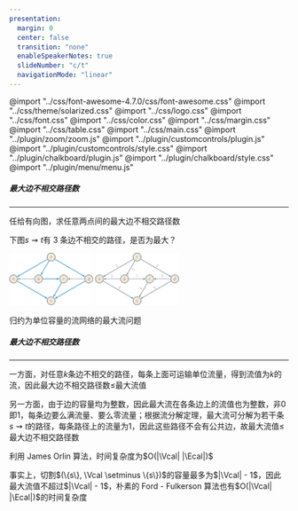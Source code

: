 ```yaml
---
presentation:
  margin: 0
  center: false
  transition: "none"
  enableSpeakerNotes: true
  slideNumber: "c/t"
  navigationMode: "linear"
---
```


@import "../css/font-awesome-4.7.0/css/font-awesome.css"
@import "../css/theme/solarized.css"
@import "../css/logo.css"
@import "../css/font.css"
@import "../css/color.css"
@import "../css/margin.css"
@import "../css/table.css"
@import "../css/main.css"
@import "../plugin/zoom/zoom.js"
@import "../plugin/customcontrols/plugin.js"
@import "../plugin/customcontrols/style.css"
@import "../plugin/chalkboard/plugin.js"
@import "../plugin/chalkboard/style.css"
@import "../plugin/menu/menu.js"

<!-- slide data-notes="" -->

##### 最大边不相交路径数

---

任给有向图，求任意两点间的最大边不相交路径数

下图$s \rightsquigarrow t$有 3 条边不相交的路径，是否为最大？

<div class="top4">
    <img src="../tikz/max-flow-edge-disjoint1.svg" width=30%>
    <img src="../tikz/max-flow-edge-disjoint2.svg" width=30% class="fragment left10" data-fragment-index="1">
</div>

<p class="fragment" data-fragment-index="1">归约为单位容量的流网络的最大流问题</p>

<!-- slide vertical=true data-notes="" -->

##### 最大边不相交路径数

---

一方面，对任意$k$条边不相交的路径，每条上面可运输单位流量，得到流值为$k$的流，因此最大边不相交路径数$\le$最大流值

另一方面，由于边的容量均为整数，因此最大流在各条边上的流值也为整数，非$0$即$1$，每条边要么满流量、要么零流量；根据流分解定理，最大流可分解为若干条$s \rightsquigarrow t$的路径，每条路径上的流量为$1$，因此这些路径不会有公共边，故最大流值$\le$最大边不相交路径数

利用 James Orlin 算法，时间复杂度为$O(|\Vcal| |\Ecal|)$

事实上，切割$(\{s\}, \Vcal \setminus \{s\})$的容量最多为$|\Vcal| - 1$，因此最大流值不超过$|\Vcal| - 1$，朴素的 Ford - Fulkerson 算法也有$O(|\Vcal| |\Ecal|)$的时间复杂度
